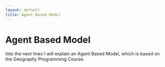 ```yaml
---
layout: default 
title: Agent Based Model
---
```

**Agent Based Model**
======

Into the next lines I will explain an Agent Based Model, which is based on the Geography Programming Course.

